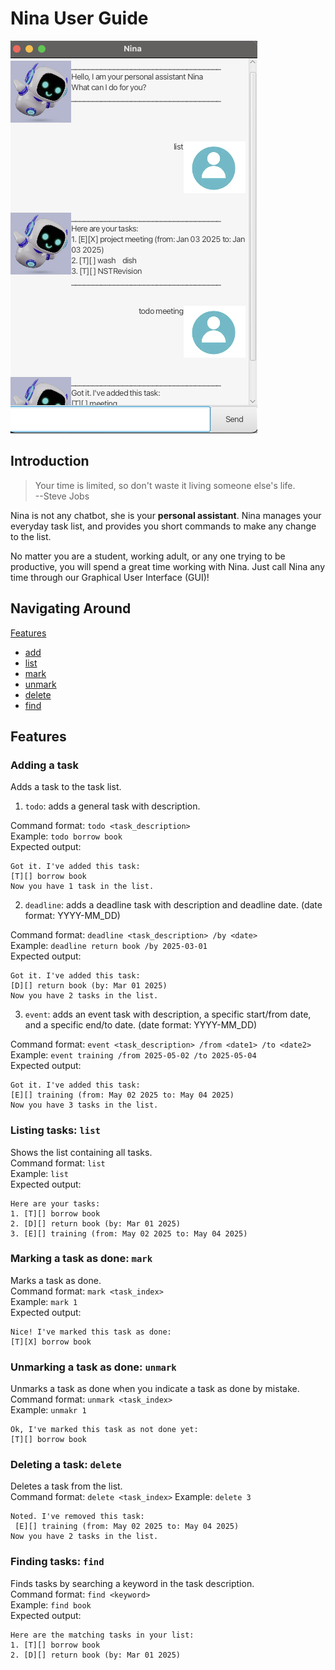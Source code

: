 # Nina User Guide

![Ui.png](Ui.png)

## Introduction
>Your time is limited, so don't waste it living someone else's life.  
>--Steve Jobs  

Nina is not any chatbot, she is your **personal assistant**. Nina manages your everyday task list, and provides you short commands to make any change to the list.  

No matter you are a student, working adult, or any one trying to be productive, you will spend a great time working with Nina. Just call Nina any time through our Graphical User Interface (GUI)!

## Navigating Around 
[Features](#features)

- [add](#adding-a-task)
- [list](#listing-tasks-list)
- [mark](#marking-a-task-as-done-mark)
- [unmark](#unmarking-a-task-as-done-unmark)
- [delete](#deleting-a-task-delete)
- [find](#finding-tasks-find)

## Features
### Adding a task
Adds a task to the task list.
1. `todo`: adds a general task with description.  

Command format: `todo <task_description>`   
Example: `todo borrow book`  
Expected output:
```declarative
Got it. I've added this task: 
[T][] borrow book
Now you have 1 task in the list.
```

2. `deadline`: adds a deadline task with description and deadline date. (date format: YYYY-MM_DD)  

Command format: `deadline <task_description> /by <date>`  
Example: `deadline return book /by 2025-03-01`  
Expected output:  
```declarative
Got it. I've added this task:
[D][] return book (by: Mar 01 2025)
Now you have 2 tasks in the list.
```  
3. `event`: adds an event task with description, a specific start/from date, and a specific end/to date. (date format: YYYY-MM_DD)

Command format: `event <task_description> /from <date1> /to <date2>`  
Example: `event training /from 2025-05-02 /to 2025-05-04`  
Expected output:
```declarative
Got it. I've added this task:
[E][] training (from: May 02 2025 to: May 04 2025)
Now you have 3 tasks in the list.
```
### Listing tasks: `list`  
Shows the list containing all tasks.  
Command format: `list`  
Example: `list`  
Expected output:
```declarative
Here are your tasks:
1. [T][] borrow book
2. [D][] return book (by: Mar 01 2025)
3. [E][] training (from: May 02 2025 to: May 04 2025)
```
### Marking a task as done: `mark`  
Marks a task as done.  
Command format: `mark <task_index>`  
Example: `mark 1`  
Expected output:  
```declarative
Nice! I've marked this task as done:
[T][X] borrow book
```  
### Unmarking a task as done: `unmark` 
Unmarks a task as done when you indicate a task as done by mistake.  
Command format: `unmark <task_index>`  
Example: `unmakr 1`  
```declarative
Ok, I've marked this task as not done yet:
[T][] borrow book
```  
### Deleting a task: `delete`  
Deletes a task from the list.  
Command format: `delete <task_index>`
Example: `delete 3`  
```declarative
Noted. I've removed this task:
 [E][] training (from: May 02 2025 to: May 04 2025)  
Now you have 2 tasks in the list.
```  
### Finding tasks: `find`  
Finds tasks by searching a keyword in the task description.  
Command format: `find <keyword>`  
Example: `find book`  
Expected output:  
```declarative
Here are the matching tasks in your list:
1. [T][] borrow book
2. [D][] return book (by: Mar 01 2025)
```